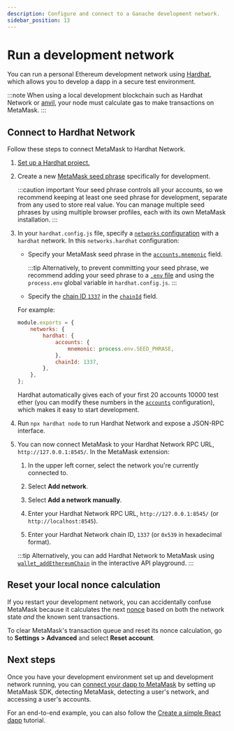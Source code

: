 ```yaml
---
description: Configure and connect to a Ganache development network.
sidebar_position: 13
---
```


# Run a development network

You can run a personal Ethereum development network using [Hardhat](https://hardhat.org/hardhat-network/docs/overview#hardhat-network),
which allows you to develop a dapp in a secure test environment.

:::note
When using a local development blockchain such as Hardhat Network or
[anvil](https://book.getfoundry.sh/anvil/#overview-of-anvil), your node must calculate gas to make
transactions on MetaMask.
:::

## Connect to Hardhat Network

Follow these steps to connect MetaMask to Hardhat Network.

1. [Set up a Hardhat project.](https://hardhat.org/hardhat-runner/docs/guides/project-setup)

2. Create a new
    [MetaMask seed phrase](https://support.metamask.io/hc/en-us/articles/360060826432-What-is-a-Secret-Recovery-Phrase-and-how-to-keep-your-crypto-wallet-secure#:~:text=Your%20Secret%20Recovery%20Phrase%20(SRP,are%20connected%20to%20that%20phrase.))
    specifically for development.

    :::caution important
    Your seed phrase controls all your accounts, so we recommend keeping at least one seed phrase for
    development, separate from any used to store real value.
    You can manage multiple seed phrases by using multiple browser profiles, each with its own
    MetaMask installation.
    :::

3. In your `hardhat.config.js` file, specify a
    [`networks` configuration](https://hardhat.org/hardhat-runner/docs/config#networks-configuration)
    with a `hardhat` network.
    In this `networks.hardhat` configuration:

    - Specify your MetaMask seed phrase in the
      [`accounts.mnemonic`](https://hardhat.org/hardhat-network/docs/reference#accounts) field.

      :::tip
      Alternatively, to prevent committing your seed phrase, we recommend adding your seed phrase to a
      [`.env` file](https://docs.infura.io/tutorials/developer-tools/javascript-dotenv) and using the
      `process.env` global variable in `hardhat.config.js`.
      :::

    - Specify the [chain ID `1337`](https://hardhat.org/hardhat-network/docs/metamask-issue) in the
      [`chainId`](https://hardhat.org/hardhat-network/docs/reference#chainid) field.

    For example:

    ```js title="hardhat.config.js"
    module.exports = {
        networks: {
            hardhat: {
                accounts: {
                    mnemonic: process.env.SEED_PHRASE,
                },
                chainId: 1337,
            },
        },
    };
    ```

    Hardhat automatically gives each of your first 20 accounts 10000 test ether (you can modify
    these numbers in the [`accounts`](https://hardhat.org/hardhat-network/docs/reference#accounts)
    configuration), which makes it easy to start development.

4. Run `npx hardhat node` to run Hardhat Network and expose a JSON-RPC interface.

5. You can now connect MetaMask to your Hardhat Network RPC URL, `http://127.0.0.1:8545/`.
    In the MetaMask extension:

   1. In the upper left corner, select the network you're currently connected to.

   2. Select **Add network**.

   3. Select **Add a network manually**.

   4. Enter your Hardhat Network RPC URL, `http://127.0.0.1:8545/` (or `http://localhost:8545`).

   5. Enter your Hardhat Network chain ID, `1337` (or `0x539` in hexadecimal format).

   :::tip
   Alternatively, you can add Hardhat Network to MetaMask using
   [`wallet_addEthereumChain`](/wallet/reference/wallet_addethereumchain/?AddEthereumChainParameter[rpcUrls][0]=http://127.0.0.1:8545&AddEthereumChainParameter[chainId]=0x539&AddEthereumChainParameter[chainName]=Hardhat&AddEthereumChainParameter[nativeCurrency][name]=testEth&AddEthereumChainParameter[nativeCurrency][symbol]=testEth&AddEthereumChainParameter[nativeCurrency][decimals]=18)
   in the interactive API playground.
   :::

## Reset your local nonce calculation

If you restart your development network, you can accidentally confuse MetaMask
because it calculates the next [nonce](send-transactions.md#nonce) based on both the
network state *and* the known sent transactions.

To clear MetaMask's transaction queue and reset its nonce calculation, go to **Settings > Advanced**
and select **Reset account**.

## Next steps

Once you have your development environment set up and development network running, you can
[connect your dapp to MetaMask](/wallet/how-to/connect) by setting up MetaMask SDK, detecting
MetaMask, detecting a user's network, and accessing a user's accounts.

For an end-to-end example, you can also follow the
[Create a simple React dapp](../tutorials/react-dapp-local-state.md) tutorial.
